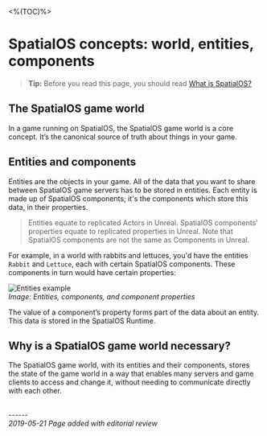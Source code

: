 <%(TOC)%>
# SpatialOS concepts: world, entities, components

> **Tip:** Before you read this page, you should read [What is SpatialOS?]({{urlRoot}}/content/spatialos-concepts/what-is-spatialos)

## The SpatialOS game world

In a game running on SpatialOS, the SpatialOS game world is a core concept. It’s the canonical source of truth about things in your game.

## Entities and components

Entities are the objects in your game. All of the data that you want to share between SpatialOS game servers has to be stored in entities. Each entity is made up of SpatialOS components; it's the components which store this data, in their properties.

> Entities equate to replicated Actors in Unreal. SpatialOS components’ properties equate to replicated properties in Unreal. Note that SpatialOS components are not the same as Components in Unreal.

For example, in a world with rabbits and lettuces, you'd have the entities  `Rabbit` and `Lettuce`, each with certain SpatialOS components. These components in turn would have certain properties:

![Entities example]({{assetRoot}}assets/screen-grabs/component-details.png)
<br>_Image: Entities, components, and component properties_

The value of a component’s property forms part of the data about an entity. This data is stored in the SpatialOS Runtime.

## Why is a SpatialOS game world necessary?

The SpatialOS game world, with its entities and their components, stores the state of the game world in a way that enables many servers and game clients to access and change it, without needing to communicate directly with each other.

</br>------</br>
_2019-05-21 Page added with editorial review_